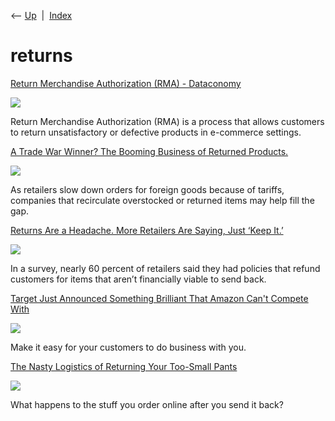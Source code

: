 <div class="nav">

⟵ [Up](index.html)  \|  [Index](index.html)

</div>

# returns

<div class="cards">

<div class="card">

<div class="card-title">

[Return Merchandise Authorization (RMA) -
Dataconomy](https://dataconomy.com/2025/08/11/what-is-return-merchandise-authorization-rma/)

</div>

<div class="card-image">

[![](https://dataconomy.com/wp-content/uploads/2022/12/DC-logo-emblem_multicolor.png)](https://dataconomy.com/2025/08/11/what-is-return-merchandise-authorization-rma/)

</div>

Return Merchandise Authorization (RMA) is a process that allows
customers to return unsatisfactory or defective products in e-commerce
settings.

</div>

<div class="card">

<div class="card-title">

[A Trade War Winner? The Booming Business of Returned
Products.](https://www.nytimes.com/2025/05/15/business/tariffs-returns-reverse-logistics.html)

</div>

<div class="card-image">

[![](https://static01.nyt.com/images/2025/05/14/multimedia/14BIZ-SECONDHAND-01-lwjq/14BIZ-SECONDHAND-01-lwjq-facebookJumbo.jpg)](https://www.nytimes.com/2025/05/15/business/tariffs-returns-reverse-logistics.html)

</div>

As retailers slow down orders for foreign goods because of tariffs,
companies that recirculate overstocked or returned items may help fill
the gap.

</div>

<div class="card">

<div class="card-title">

[Returns Are a Headache. More Retailers Are Saying, Just ‘Keep
It.’](https://www.nytimes.com/2024/11/15/business/returns-online-shopping.html)

</div>

<div class="card-image">

[![](https://static01.nyt.com/images/2024/11/17/business/17shoptalk-keep-it-illo/17shoptalk-keep-it-illo-largeHorizontalJumbo.jpg)](https://www.nytimes.com/2024/11/15/business/returns-online-shopping.html)

</div>

In a survey, nearly 60 percent of retailers said they had policies that
refund customers for items that aren’t financially viable to send back.

</div>

<div class="card">

<div class="card-title">

[Target Just Announced Something Brilliant That Amazon Can't Compete
With](http://inc.com/jason-aten/target-just-announced-drive-up-returns-amazon-cant-compete.html)

</div>

<div class="card-image">

[![](https://img-cdn.inc.com/image/upload/f_webp,q_auto,c_fit,w_1024,h_1024/images/panoramic/getty_1242556990_oz6lum.jpg)](http://inc.com/jason-aten/target-just-announced-drive-up-returns-amazon-cant-compete.html)

</div>

Make it easy for your customers to do business with you.

</div>

<div class="card">

<div class="card-title">

[The Nasty Logistics of Returning Your Too-Small
Pants](https://www.theatlantic.com/magazine/archive/2021/11/free-returns-online-shopping/620169)

</div>

<div class="card-image">

[![](https://cdn.theatlantic.com/thumbor/s3Wrdu-sxArJ2G0WWJlQUtHDz1c=/0x20:2000x1062/1200x625/media/img/2021/09/DIS_Mull_ReturnsHP/original.jpg)](https://www.theatlantic.com/magazine/archive/2021/11/free-returns-online-shopping/620169)

</div>

What happens to the stuff you order online after you send it back?

</div>

</div>
